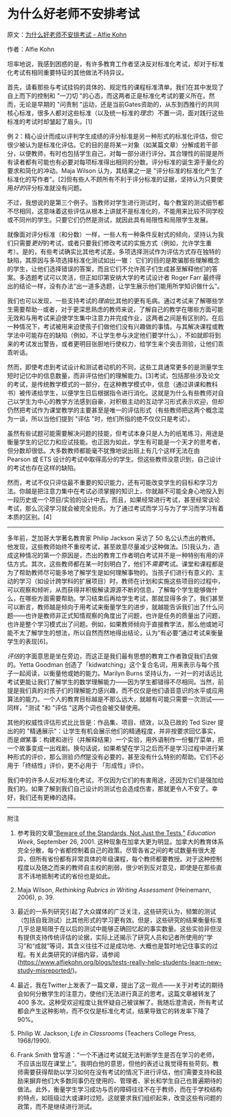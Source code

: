 # 为什么好老师不安排考试

原文：[为什么好老师不安排考试 - Alfie Kohn](https://www.alfiekohn.org/blogs/no-tests/)

作者：Alfie Kohn

坦率地说，我感到困惑的是，有许多教育工作者坚决反对标准化考试，却对于标准化考试有相同重要特征的其他做法不持异议。

首先，请看那些与考试挂钩的具体的、规定性的课程标准清单。我们在其中发现了自上而下的控制和 "一刀切 "的心态，而这两者正是标准化考试的要义所在。然而，无论是早期的 "问责制 "运动，还是当前Gates资助的，从东到西推行的共同核心标准，很多人都对这些标准（以及统一标准的*理念*）不置一词，面对践行这些标准的考试时却皱起了眉头。[1]

例 2：精心设计而成以评判学生成绩的评分标准是另一种形式的标准化评估，但它很少被认为是标准化评估。它的目的是将某一对象（如某篇文章）分解成若干部分，以便教师，有时也包括学生自己，对每一部分进行评分。其合理性的前提是所有读者都有可能也有必要对每项标准得出相同的分数。评分标准的诞生源于量化的要求和简化的冲动。Maja Wilson 认为，其结果之一是 "评分标准的标准化产生了标准化的写作者"。[2]但有些人不顾所有不利于评分标准的证据，坚持认为只要使用*好的*评分标准就没有问题。

不过，我想说的是第三个例子。当教师对学生进行测试时，每个教室的测试细节都不尽相同，这意味着这些评估从根本上讲就不是标准化的，不能用来比较不同学校或不同州的学生。只要它们仍然是测试，就因此具有局限性和局限学生发展。

就像面对评分标准（和分数）一样，一些人有一种条件反射式的倾向，坚持认为我们只需要*更好*的考试，或者只要我们修改考试的实施方式（例如，允许学生重考）。是的，有些考试确实比其他考试差。多项选择测试作为评估方式存在独特的缺陷，其原因与多项选择标准化测试如出一辙： 它们的目的是欺骗那些理解概念的学生，让他们选择错误的答案，而且它们不允许孩子们生成甚至解释他们的答案。多选题考试可以灵活，但正如印第安纳大学的考试设计者 Roger Farr 最终得出的结论一样，没有办法“出一道多选题，让学生展示他们能用所学知识做什么”。

我们也可以发现，一些支持考试的*理由*比其他的更有毛病。通过考试来了解哪些学生需要帮助--或者，对于更深思熟虑的教师来说，了解自己的教学在哪些方面可能无效和与用考试来迫使学生集中注意力并完成作业，这两者之间是有区别的。在后一种情况下，考试被用来迫使孩子们做他们没有兴趣做的事情。与其解决课程或教学法中可能存在的缺陷（例如，不让学生参与决定他们要学什么），不如就即将到来的考试发出警告，或者更明目张胆地行使权力，给学生来个突击测验，让他们乖乖听话。

然而，即使考虑到考试设计和测试者动机的不同，这些工具通常更多的是测量学生短时记忆中的信息数量，而非评估他们的理解能力。[3]考试，包括那些涉及论文的考试，是传统教学模式的一部分，在这种教学模式中，信息（通过讲课和教科书）被传递给学生，以便学生日后根据指令进行消化。这就是为什么有些教师对自己以学生为中心的教学方法感到自豪，对积极主动的互动学习形式表示欢迎，但却仍然把考试作为课堂教学的主要甚至是唯一的评估形式（有些教师把这两个概念混为一谈，所以当他们提到 "评估 "时，他们所指的绝不仅仅只是考试）。

虽然有些试题可能需要解决问题的技能，但考试本身只是人为的纸笔练习，用途是衡量学生的记忆力和应试技能。也正因为如此，学生有可能是一个天才的思考者，但分数却很低。大多数教师都能毫不犹豫地说出班上有几个这样无法在由 Pearson 或 ETS 设计的考试中取得高分的学生。但这些教师没意识到，自己设计的考试也存在这样的缺陷。

然而，考试不仅只评估最不重要的知识能力，还有可能改变学生的目标和学习方法。你越是把注意力集中在考试必须掌握的知识上，你就越不可能全身心地投入到一段历史或一个项目/实验的设计中去。而且，如果经常进行考试，甚至经常谈论考试，那么沉浸学习就会被完全扼杀。为了通过考试而学习与为了学习而学习有着本质的区别。[4]

*****

多年前，芝加哥大学著名教育家 Philip Jackson 采访了 50 名公认杰出的教师。他发现，这些教师始终不重视考试，甚至故意尽量减少这种做法。[5]我认为，造成这种情况的第一个原因是，杰出的教育工作者明白考试并不是一种特别有用的评估方式。其次，这些教师都在某一时刻明白了，他们不*需要*考试。课堂和课程都是为了帮助教师尽可能多地了解学生是如何理解事物的。当孩子们进行有意义的、主动的学习（如设计跨学科的扩展项目）时，教师在计划和实施这些项目的过程中，可以观察和倾听，从而获得并积极解读源源不断的信息，了解每个学生能够做什么，在哪些方面需要帮助。学习结束后再给学生考试，那就显得多余了。我们甚至可以断言，教师越是倾向于用考试来衡量学生的进步，就越能告诉我们出了什么问题——也许是教师非正式知情观察的角度出了问题，也许是任务的质量出了问题，也许是整个学习模式出了问题。例如，如果教师倾向于直接教学法，那么他或她可能不太了解学生的想法，所以自然而然地得出结论，认为“有必要”通过考试来衡量学生的表现[6]。

*评估*的字面意思是坐在旁边，而这正是我们最有思想的教育工作者敦促我们去做的。Yetta Goodman 创造了「kidwatching」这个复合名词，用来表示与每个孩子一起阅读，以衡量他或她的能力。Marilyn Burns 坚持认为，一对一的对话远比考试更能让我们了解学生的数学理解能力——因为学生都错得不尽相同。当然，前提是我们真的对孩子们的理解能力感兴趣，而不仅仅是他们语音意识的水平或应用算法的能力。一个人的教育目标越是不那么远大，就越有可能只需要一次测试——同样，"测试 "和 "评估 "这两个词也会被交替使用。

其他的权威性评估形式比比皆是：作品集、项目、绩效，以及已故的 Ted Sizer 提出的的 "精通展示"：让学生有机会展示他们的精通程度，并非按要求回忆事实，而是*做*某事：构建和进行（并解释结果）一个实验，用外语制作一份餐厅菜单，把一个故事变成一出戏剧。换句话说，如果希望在学习之后而不是学习过程中进行某种形式的评价，那么测验*仍然*是没有必要的，甚至没有什么特别的帮助。它们不必用于「终结性」评价，更不必用于 「形成性」评价。

我们中的许多人反对标准化考试，不仅因为它们的有害用途，还因为它们是强加给我们的。如果了解到我们自己设计的测试也会造成伤害，那就更令人不安了。幸好，我们还有更棒的选择。

------

附注

1. 参考我的文章[“Beware of the Standards, Not Just the Tests,”](https://www.alfiekohn.org/article/beware-standards-just-tests/) *Education Week*, September 26, 2001. 这种现象在加拿大更为明显。加拿大的教育体系完全分散，每个省都控制着自己的政策。尽管各省之间的考试数量有很大差异，但所有省份都有非常具体的年级课程，每个教师都要教授。对于这种控制程度以及随之而来的教师自主权的削弱，很少听到反对意见，即使是在那些直言不讳地抵制考试的省份也是如此。

2. Maja Wilson, *Rethinking Rubrics in Writing Assessment* (Heinemann, 2006), p. 39.

3. 最近的一系列研究引起了大众媒体的广泛关注，这些研究认为，频繁的测试（包括自我测试）比其他形式的学习更有效。但是，这些研究的结果衡量标准几乎总是局限于在以后的测试中能够正确回忆起的事实数量。这些实验非但没有提供支持传统评估的论据，实际上还揭示了研究人员和记者所使用的“学习”和“成就”等词，其含义往往不过是成功地、大概也是暂时地记住事实的过程。有关此类研究的详细内容，请参阅(https://www.alfiekohn.org/blogs/tests-really-help-students-learn-new-study-misreported/)。

4. 最近，我在Twitter上发表了一篇文章，提出了这一观点——关于对考试的期待会如何分散学生的注意力，使他们无法进行真正的思考。这篇文章被转发了 400 多次。这种受欢迎程度让我怀疑自己被误解了。我随后澄清说，所有考试都会产生这种影响，而不仅仅是标准化考试，结果导致它的转发率下降了 90%。

5. Philip W. Jackson, *Life in Classrooms* (Teachers College Press, 1968/1990).

6. Frank Smith 曾写道：“一个不通过考试就无法判断学生是否在学习的老师，不应该出现在课堂上”。我明白他的意思，但他的表述让我觉得有些苛刻。教师需要获得帮助以学习如何在没有考试的情况下进行评估，他们需要支持和鼓励来摒弃他们大多数同事仍在使用的、管理者、家长和学生自己也普遍期待的做法。此外，衡量学生学习成功与否的障碍往往不在于教师，而在于学校结构的特点，如班级过大或课时过短。这就要求我们组织起来，改变这些有问题的政策，而不是继续进行测试。